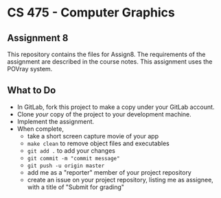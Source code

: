# CS 475 - Computer Graphics
## Assignment 8

This repository contains the files for Assign8. The requirements of the assignment are described in the course notes. This assignment uses the POVray system. 

## What to Do


- In GitLab, fork this project to make a copy under your GitLab account.
- Clone _your_ copy of the project to your development machine.
- Implement the assignment. 
- When complete, 
    - take a short screen capture movie of your app
    - ``make clean`` to remove object files and executables
    - ``git add .`` to add your changes
    - ``git commit -m "commit message"``
    - ``git push -u origin master``
    - add me as a "reporter" member of your project repository
    - create an issue on your project repository, listing me as assignee, with a title of "Submit for grading"
